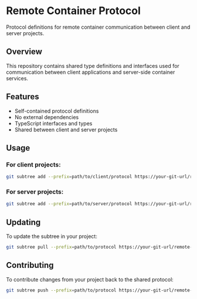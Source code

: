 # Remote Container Protocol

Protocol definitions for remote container communication between client and server projects.

## Overview

This repository contains shared type definitions and interfaces used for communication between client applications and server-side container services.

## Features

- Self-contained protocol definitions
- No external dependencies
- TypeScript interfaces and types
- Shared between client and server projects

## Usage

### For client projects:

```bash
git subtree add --prefix=path/to/client/protocol https://your-git-url/remote-container-protocol.git main --squash
```

### For server projects:

```bash
git subtree add --prefix=path/to/server/protocol https://your-git-url/remote-container-protocol.git main --squash
```

## Updating

To update the subtree in your project:

```bash
git subtree pull --prefix=path/to/protocol https://your-git-url/remote-container-protocol.git main --squash
```

## Contributing

To contribute changes from your project back to the shared protocol:

```bash
git subtree push --prefix=path/to/protocol https://your-git-url/remote-container-protocol.git main
``` 